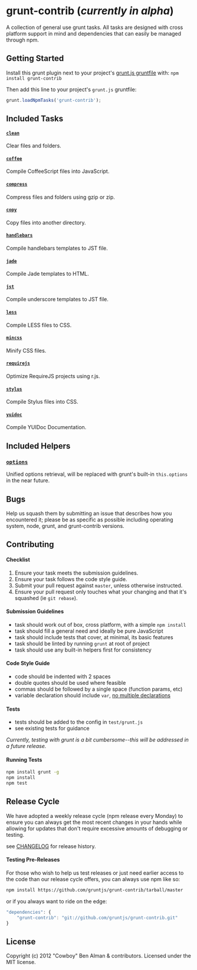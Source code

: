 # grunt-contrib (*currently in alpha*)

A collection of general use grunt tasks. All tasks are designed with cross platform support in mind and dependencies that can easily be managed through npm.

## Getting Started
Install this grunt plugin next to your project's [grunt.js gruntfile][getting_started] with: `npm install grunt-contrib`

Then add this line to your project's `grunt.js` gruntfile:

```javascript
grunt.loadNpmTasks('grunt-contrib');
```

[grunt]: https://github.com/cowboy/grunt
[getting_started]: https://github.com/cowboy/grunt/blob/master/docs/getting_started.md

## Included Tasks
#### [`clean`](/gruntjs/grunt-contrib/blob/master/docs/clean.md)
Clear files and folders.

#### [`coffee`](/gruntjs/grunt-contrib/blob/master/docs/coffee.md)
Compile CoffeeScript files into JavaScript.

#### [`compress`](/gruntjs/grunt-contrib/blob/master/docs/compress.md)
Compress files and folders using gzip or zip.

#### [`copy`](/gruntjs/grunt-contrib/blob/master/docs/copy.md)
Copy files into another directory.

#### [`handlebars`](/gruntjs/grunt-contrib/blob/master/docs/handlebars.md)
Compile handlebars templates to JST file.

#### [`jade`](/gruntjs/grunt-contrib/blob/master/docs/jade.md)
Compile Jade templates to HTML.

#### [`jst`](/gruntjs/grunt-contrib/blob/master/docs/jst.md)
Compile underscore templates to JST file.

#### [`less`](/gruntjs/grunt-contrib/blob/master/docs/less.md)
Compile LESS files to CSS.

#### [`mincss`](/gruntjs/grunt-contrib/blob/master/docs/mincss.md)
Minify CSS files.

#### [`requirejs`](/gruntjs/grunt-contrib/blob/master/docs/requirejs.md)
Optimize RequireJS projects using r.js.

#### [`stylus`](/gruntjs/grunt-contrib/blob/master/docs/stylus.md)
Compile Stylus files into CSS.

#### [`yuidoc`](/gruntjs/grunt-contrib/blob/master/docs/yuidoc.md)
Compile YUIDoc Documentation.

## Included Helpers
### [`options`](/gruntjs/grunt-contrib/blob/master/docs/helpers.md#options)
Unified options retrieval, will be replaced with grunt's built-in `this.options` in the near future.

## Bugs

Help us squash them by submitting an issue that describes how you encountered it; please be as specific as possible including operating system, node, grunt, and grunt-contrib versions.

## Contributing

#### Checklist

1. Ensure your task meets the submission guidelines.
2. Ensure your task follows the code style guide.
3. Submit your pull request against `master`, unless otherwise instructed.
4. Ensure your pull request only touches what your changing and that it's squashed (ie `git rebase`).

#### Submission Guidelines

* task should work out of box, cross platform, with a simple `npm install`
* task should fill a general need and ideally be pure JavaScript
* task should include tests that cover, at minimal, its basic features
* task should be linted by running `grunt` at root of project
* task should use any built-in helpers first for consistency

#### Code Style Guide

* code should be indented with 2 spaces
* double quotes should be used where feasible
* commas should be followed by a single space (function params, etc)
* variable declaration should include `var`, [no multiple declarations](http://benalman.com/news/2012/05/multiple-var-statements-javascript/)

#### Tests

* tests should be added to the config in `test/grunt.js`
* see existing tests for guidance

*Currently, testing with grunt is a bit cumbersome--this will be addressed in a future release.*

#### Running Tests
```bash
npm install grunt -g
npm install
npm test
```

## Release Cycle

We have adopted a weekly release cycle (npm release every Monday) to ensure you can always get the most recent changes in your hands while allowing for updates that don't require excessive amounts of debugging or testing.

see [CHANGELOG](/gruntjs/grunt-contrib/blob/master/CHANGELOG) for release history.

#### Testing Pre-Releases

For those who wish to help us test releases or just need earlier access to the code than our release cycle offers, you can always use npm like so:

```bash
npm install https://github.com/gruntjs/grunt-contrib/tarball/master
```

or if you always want to ride on the edge:

```javascript
"dependencies": {
    "grunt-contrib": "git://github.com/gruntjs/grunt-contrib.git"
}
```

## License
Copyright (c) 2012 "Cowboy" Ben Alman & contributors.
Licensed under the MIT license.